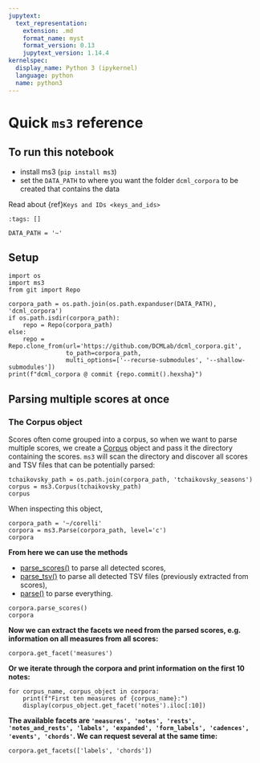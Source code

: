 ```yaml
---
jupytext:
  text_representation:
    extension: .md
    format_name: myst
    format_version: 0.13
    jupytext_version: 1.14.4
kernelspec:
  display_name: Python 3 (ipykernel)
  language: python
  name: python3
---
```


# Quick `ms3` reference

## To run this notebook

* install ms3 (`pip install ms3`)
* set the `DATA_PATH` to where you want the folder `dcml_corpora` to be created that contains the data

Read about {ref}`Keys and IDs <keys_and_ids>`

```{code-cell} ipython3
:tags: []

DATA_PATH = '~'
```

## Setup

```{code-cell} ipython3
import os
import ms3
from git import Repo

corpora_path = os.path.join(os.path.expanduser(DATA_PATH), 'dcml_corpora')
if os.path.isdir(corpora_path):
    repo = Repo(corpora_path)
else:
    repo = Repo.clone_from(url='https://github.com/DCMLab/dcml_corpora.git', 
                to_path=corpora_path, 
                multi_options=['--recurse-submodules', '--shallow-submodules'])
print(f"dcml_corpora @ commit {repo.commit().hexsha}")
```

## Parsing multiple scores at once

### The Corpus object

Scores often come grouped into a corpus, so when we want to parse multiple scores, we create a [Corpus](Corpus) object and pass it the directory containing the scores. `ms3` will scan the directory and discover all scores and TSV files that can be potentially parsed:

```{code-cell} ipython3
tchaikovsky_path = os.path.join(corpora_path, 'tchaikovsky_seasons')
corpus = ms3.Corpus(tchaikovsky_path)
corpus
```

When inspecting this object,

```{code-cell} ipython3
corpora_path = '~/corelli'
corpora = ms3.Parse(corpora_path, level='c')
corpora
```

**From here we can use the methods**

* [parse_scores()](Parse.parse_scores()) to parse all detected scores,
* [parse_tsv()](Parse.parse_tsv()) to parse all detected TSV files (previously extracted from scores),
* [parse()](Parse.parse()) to parse everything.

```{code-cell} ipython3
corpora.parse_scores()
corpora
```

**Now we can extract the facets we need from the parsed scores, e.g. information on all measures from all scores:**

```{code-cell} ipython3
corpora.get_facet('measures')
```

**Or we iterate through the corpora and print information on the first 10 notes:**

```{code-cell} ipython3
for corpus_name, corpus_object in corpora:
    print(f"First ten measures of {corpus_name}:")
    display(corpus_object.get_facet('notes').iloc[:10])
```

**The available facets are `'measures', 'notes', 'rests', 'notes_and_rests', 'labels', 'expanded', 'form_labels', 'cadences', 'events', 'chords'`.
We can request several at the same time:**

```{code-cell} ipython3
corpora.get_facets(['labels', 'chords'])
```
